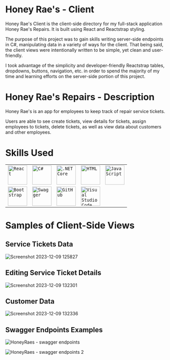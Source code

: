 Honey Rae's - Client
==================
Honey Rae's Client is the client-side directory for my full-stack application Honey Rae's Repairs. It is built using React and Reactstrap styling.

The purpose of this project was to gain skills writing server-side endpoints in C#, manipulating data in a variety of ways for the client. That being said, the client views were intentionally written to be simple, yet clean and user-friendly.

I took advantage of the simplicity and developer-friendly Reactstrap tables, dropdowns, buttons, navigation, etc. in order to spend the majority of my time and learning efforts on the server-side portion of this project. 

Honey Rae's Repairs - Description
========
Honey Rae's is an app for employees to keep track of repair service tickets. 

Users are able to see create tickets, view details for tickets, assign employees to tickets, delete tickets, as well as view data about customers and other employees.

Skills Used
===========
<div>
	<table>
		<tr>
			<td><code><img width="60" src="https://user-images.githubusercontent.com/25181517/183897015-94a058a6-b86e-4e42-a37f-bf92061753e5.png" alt="React" title="React"/></code></td>
			<td><code><img width="60" src="https://user-images.githubusercontent.com/25181517/121405384-444d7300-c95d-11eb-959f-913020d3bf90.png" alt="C#" title="C#"/></code></td>
			<td><code><img width="60" src="https://user-images.githubusercontent.com/25181517/121405754-b4f48f80-c95d-11eb-8893-fc325bde617f.png" alt=".NET Core" title=".NET Core"/></code></td>
			<td><code><img width="60" src="https://user-images.githubusercontent.com/25181517/192158954-f88b5814-d510-4564-b285-dff7d6400dad.png" alt="HTML" title="HTML"/></code></td>
			<td><code><img width="60" src="https://user-images.githubusercontent.com/25181517/117447155-6a868a00-af3d-11eb-9cfe-245df15c9f3f.png" alt="JavaScript" title="JavaScript"/></code></td>
    </tr>
		<tr>
			<td><code><img width="60" src="https://user-images.githubusercontent.com/25181517/183898054-b3d693d4-dafb-4808-a509-bab54cf5de34.png" alt="Bootstrap" title="Bootstrap"/></code></td>
			<td><code><img width="60" src="https://user-images.githubusercontent.com/25181517/186711335-a3729606-5a78-4496-9a36-06efcc74f800.png" alt="Swagger" title="Swagger"/></code></td>
			<td><code><img width="60" src="https://user-images.githubusercontent.com/25181517/192108374-8da61ba1-99ec-41d7-80b8-fb2f7c0a4948.png" alt="GitHub" title="GitHub"/></code></td>
			<td><code><img width="60" src="https://user-images.githubusercontent.com/25181517/192108891-d86b6220-e232-423a-bf5f-90903e6887c3.png" alt="Visual Studio Code" title="Visual Studio Code"/></code></td>
		</tr>
	</table>
</div>

Samples of Client-Side Views
=========
Service Tickets Data
-------
![Screenshot 2023-12-09 125827](https://github.com/rramsey1115/Honey-Raes-Client/assets/139381892/72156244-d820-4c46-82fb-916eb7f703c7)

Editing Service Ticket Details
--------------
![Screenshot 2023-12-09 132301](https://github.com/rramsey1115/Honey-Raes-Client/assets/139381892/13f06b24-b0f9-48d0-8ebf-7b8c2a59e320)

Customer Data
-------------
![Screenshot 2023-12-09 132336](https://github.com/rramsey1115/Honey-Raes-Client/assets/139381892/d7003e0a-c61e-4caf-9822-b97dca1c6d13)

Swagger Endpoints Examples
-----------
![HoneyRaes - swagger endpoints](https://github.com/rramsey1115/Honey-Raes-Repairs-Client/assets/139381892/26b8d69f-1b9a-4c75-afd4-b3d0c1a48b76)

![HoneyRaes - swagger endpoints 2](https://github.com/rramsey1115/Honey-Raes-Repairs-Client/assets/139381892/6986d4a7-1dea-4800-a338-bf191599f9b9)



